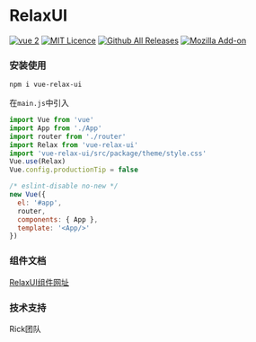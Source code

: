 # RelaxUI

[![vue 2](https://img.shields.io/badge/vue-2-42b983.svg?style=flat-square)](https://vuejs.org)  [![MIT Licence](https://badges.frapsoft.com/os/mit/mit.svg?v=103)](https://opensource.org/licenses/mit-license.php) [![Github All Releases](https://img.shields.io/github/downloads/atom/atom/total.svg?style=plastic)](https://www.npmjs.com/package/vue-relax-ui) [![Mozilla Add-on](https://img.shields.io/amo/stars/dustman.svg)](https://github.com/yanghuanrong/RelaxUI)


### 安装使用
``` bash
npm i vue-relax-ui
```
在`main.js`中引入
``` javascript
import Vue from 'vue'
import App from './App'
import router from './router'
import Relax from 'vue-relax-ui'
import 'vue-relax-ui/src/package/theme/style.css'
Vue.use(Relax)
Vue.config.productionTip = false

/* eslint-disable no-new */
new Vue({
  el: '#app',
  router,
  components: { App },
  template: '<App/>'
})
```
### 组件文档
[RelaxUI组件网址](https://yanghuanrong.github.io/RelaxUI/docs)


### 技术支持
Rick团队